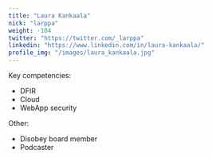 ```yaml
---
title: "Laura Kankaala"
nick: "larppa"
weight: -104
twitter: "https://twitter.com/_larppa"
linkedin: "https://www.linkedin.com/in/laura-kankaala/"
profile_img: "/images/laura_kankaala.jpg"
---
```


Key competencies:
* DFIR
* Cloud 
* WebApp security

Other:
* Disobey board member
* Podcaster
